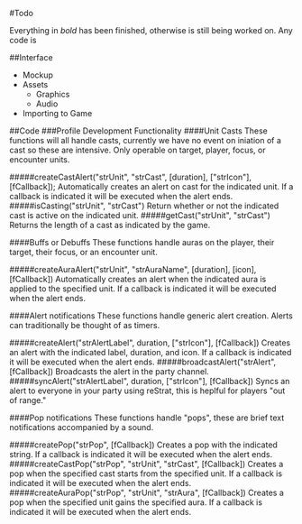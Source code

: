 #Todo

Everything in _bold_ has been finished, otherwise is still being worked on. Any code is 

##Interface
- Mockup
- Assets
    - Graphics
    - Audio
- Importing to Game

##Code
###Profile Development Functionality
####Unit Casts
These functions will all handle casts, currently we have no event on iniation of a cast so these are intensive. Only operable on target, player, focus, or encounter units.

#####createCastAlert("strUnit", "strCast", [duration], ["strIcon"], [fCallback]);
Automatically creates an alert on cast for the indicated unit. If a callback is indicated it will be executed when the alert ends.  
#####isCasting("strUnit", "strCast")
Return whether or not the indicated cast is active on the indicated unit.
#####getCast("strUnit", "strCast")
Returns the length of a cast as indicated by the game.

####Buffs or Debuffs
These functions handle auras on the player, their target, their focus, or an encounter unit.

#####createAuraAlert("strUnit", "strAuraName", [duration], [icon], [fCallback])
Automatically creates an alert when the indicated aura is applied to the specified unit. If a callback is indicated it will be executed when the alert ends.

####Alert notifications
These functions handle generic alert creation. Alerts can traditionally be thought of as timers.

#####createAlert("strAlertLabel", duration, ["strIcon"], [fCallback])
Creates an alert with the indicated label, duration, and icon. If a callback is indicated it will be executed when the alert ends.
#####broadcastAlert("strAlert", [fCallback])
Broadcasts the alert in the party channel.
#####syncAlert("strAlertLabel", duration, ["strIcon"], [fCallback])
Syncs an alert to everyone in your party using reStrat, this is heplful for players "out of range."

####Pop notifications
These functions handle "pops", these are brief text notifications accompanied by a sound.

#####createPop("strPop", [fCallback])
Creates a pop with the indicated string. If a callback is indicated it will be executed when the alert ends.
#####createCastPop("strPop", "strUnit", "strCast", [fCallback])
Creates a  pop when the specified cast starts from the specified unit. If a callback is indicated it will be executed when the alert ends.
#####createAuraPop("strPop", "strUnit", "strAura", [fCallback])
Creates a pop when the specified unit gains the specified aura. If a callback is indicated it will be executed when the alert ends.


